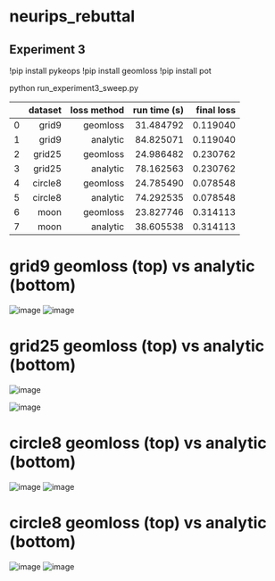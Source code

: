 # neurips_rebuttal

## Experiment 3

!pip install pykeops
!pip install geomloss
!pip install pot

python run_experiment3_sweep.py

|   | **dataset** | **loss method** | **run time (s)** | **final loss** |
|--:|------------:|----------------:|-----------------:|---------------:|
| 0 |       grid9 |        geomloss |        31.484792 |       0.119040 |
| 1 |       grid9 |        analytic |        84.825071 |       0.119040 |
| 2 |      grid25 |        geomloss |        24.986482 |       0.230762 |
| 3 |      grid25 |        analytic |        78.162563 |       0.230762 |
| 4 |     circle8 |        geomloss |        24.785490 |       0.078548 |
| 5 |     circle8 |        analytic |        74.292535 |       0.078548 |
| 6 |        moon |        geomloss |        23.827746 |       0.314113 |
| 7 |        moon |        analytic |        38.605538 |       0.314113 |

# grid9 geomloss (top) vs analytic (bottom)
![image](https://user-images.githubusercontent.com/61277072/182481384-fb0c5ff0-0032-4d3c-9f29-a6f00a6848cc.png)
![image](https://user-images.githubusercontent.com/61277072/182481359-e2938331-b17a-49f8-9398-dac7ce9f407e.png)

# grid25 geomloss (top) vs analytic (bottom)
![image](https://user-images.githubusercontent.com/61277072/182481326-2ebd10ef-9926-4cfa-8698-f2244dc47d5f.png)

![image](https://user-images.githubusercontent.com/61277072/182481289-bdc89c7d-9ced-4107-936a-58e5d4ef73a7.png)

# circle8 geomloss (top) vs analytic (bottom)
![image](https://user-images.githubusercontent.com/61277072/182480948-6961fd62-fffd-4049-a21d-0b8e6d3a0e72.png)
![image](https://user-images.githubusercontent.com/61277072/182481043-8fc64924-0079-4d10-a236-52757edd175e.png)

# circle8 geomloss (top) vs analytic (bottom)
![image](https://user-images.githubusercontent.com/61277072/182481159-1eb6ed42-9165-4f48-93e1-081615f2a434.png)
![image](https://user-images.githubusercontent.com/61277072/182481205-c16c4219-e802-43dc-a46a-0b833d653f4f.png)
